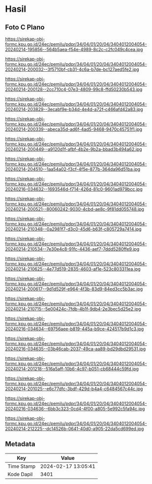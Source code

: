 # Hasil

## Foto C Plano

https://sirekap-obj-formc.kpu.go.id/24ec/pemilu/pdpr/34/04/01/20/04/3404012004054-20240214-195856--564b5aea-f54e-4989-8c2c-c2fc049c4cea.jpg

https://sirekap-obj-formc.kpu.go.id/24ec/pemilu/pdpr/34/04/01/20/04/3404012004054-20240214-200032--3f5710bf-cb31-4c6a-b7de-bc127aed5fe2.jpg

https://sirekap-obj-formc.kpu.go.id/24ec/pemilu/pdpr/34/04/01/20/04/3404012004054-20240214-200128--2cc710c4-07e3-4809-99c8-ffd50230b543.jpg

https://sirekap-obj-formc.kpu.go.id/24ec/pemilu/pdpr/34/04/01/20/04/3404012004054-20240214-203829--3ecabf9e-b34d-4e4d-a72f-c466afd42a83.jpg

https://sirekap-obj-formc.kpu.go.id/24ec/pemilu/pdpr/34/04/01/20/04/3404012004054-20240214-200339--abeca35d-ad6f-4ad5-9468-9470c45751f1.jpg

https://sirekap-obj-formc.kpu.go.id/24ec/pemilu/pdpr/34/04/01/20/04/3404012004054-20240214-200449--a9120d1f-afbf-4b2e-9b2a-bbad3b494a62.jpg

https://sirekap-obj-formc.kpu.go.id/24ec/pemilu/pdpr/34/04/01/20/04/3404012004054-20240214-204510--1aa54a02-f3cf-4f5e-877b-364da96d51ba.jpg

https://sirekap-obj-formc.kpu.go.id/24ec/pemilu/pdpr/34/04/01/20/04/3404012004054-20240216-034632--1693546d-f714-426d-81c0-9601ad979bcc.jpg

https://sirekap-obj-formc.kpu.go.id/24ec/pemilu/pdpr/34/04/01/20/04/3404012004054-20240214-200521--80060242-9030-4cbd-ae8c-9f81dd055748.jpg

https://sirekap-obj-formc.kpu.go.id/24ec/pemilu/pdpr/34/04/01/20/04/3404012004054-20240214-210348--0a2981f7-d3c0-45d6-b63f-c805729a7414.jpg

https://sirekap-obj-formc.kpu.go.id/24ec/pemilu/pdpr/34/04/01/20/04/3404012004054-20240214-210534--7e30e4c8-91fc-4436-aef7-7ddd5280ffe9.jpg

https://sirekap-obj-formc.kpu.go.id/24ec/pemilu/pdpr/34/04/01/20/04/3404012004054-20240214-210625--4e77d519-2835-4603-af1e-523c803311ea.jpg

https://sirekap-obj-formc.kpu.go.id/24ec/pemilu/pdpr/34/04/01/20/04/3404012004054-20240214-200617--9d1d529f-e964-4f3b-83d9-84ed3cc5b3ac.jpg

https://sirekap-obj-formc.kpu.go.id/24ec/pemilu/pdpr/34/04/01/20/04/3404012004054-20240214-210715--5e00424c-7fdb-4b1f-9db4-2e3bec5d25e2.jpg

https://sirekap-obj-formc.kpu.go.id/24ec/pemilu/pdpr/34/04/01/20/04/3404012004054-20240216-034634--69756aee-b819-445a-b9ce-424517b9d1c3.jpg

https://sirekap-obj-formc.kpu.go.id/24ec/pemilu/pdpr/34/04/01/20/04/3404012004054-20240216-034635--03b46cab-2037-49ca-aa89-bd29dbd29531.jpg

https://sirekap-obj-formc.kpu.go.id/24ec/pemilu/pdpr/34/04/01/20/04/3404012004054-20240214-201218--516a5aff-10b6-4c97-b051-cb68444c59fd.jpg

https://sirekap-obj-formc.kpu.go.id/24ec/pemilu/pdpr/34/04/01/20/04/3404012004054-20240214-201025--e6c77dfc-3bdf-429d-b4a4-c6484567c44c.jpg

https://sirekap-obj-formc.kpu.go.id/24ec/pemilu/pdpr/34/04/01/20/04/3404012004054-20240216-034636--6bb3c323-0cd4-4f00-a805-5e992c5fa94c.jpg

https://sirekap-obj-formc.kpu.go.id/24ec/pemilu/pdpr/34/04/01/20/04/3404012004054-20240214-212225--dc14526b-0641-40d0-a905-22da5cd699ed.jpg


## Metadata

| Key        | Value               |
| ---------- | ------------------- |
| Time Stamp | 2024-02-17 13:05:41 |
| Kode Dapil | 3401                |



